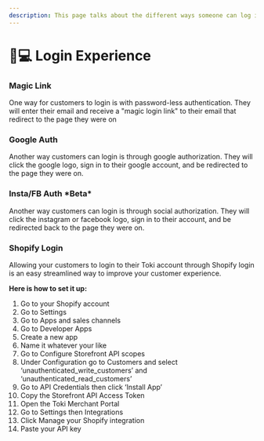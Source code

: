 ```yaml
---
description: This page talks about the different ways someone can log in to the wallet
---
```


# 🧑💻 Login Experience

### Magic Link

One way for customers to login is with password-less authentication. They will enter their email and receive a "magic login link" to their email that redirect to the page they were on

### Google Auth

Another way customers can login is through google authorization. They will click the google logo, sign in to their google account, and be redirected to the page they were on.

### Insta/FB Auth \*Beta\*

Another way customers can login is through social authorization. They will click the instagram or facebook logo, sign in to their account, and be redirected back to the page they were on.

### Shopify Login

Allowing your customers to login to their Toki account through Shopify login is an easy streamlined way to improve your customer experience.&#x20;

**Here is how to set it up:**

1. Go to your Shopify account
2. Go to Settings
3. Go to Apps and sales channels
4. Go to Developer Apps
5. Create a new app
6. Name it whatever your like
7. Go to Configure Storefront API scopes
8. Under Configuration go to Customers and select ‘unauthenticated\_write\_customers’ and ‘unauthenticated\_read\_customers’
9. Go to API Credentials then click ‘Install App’
10. Copy the Storefront API Access Token
11. Open the Toki Merchant Portal
12. Go to Settings then Integrations
13. Click Manage your Shopify integration
14. Paste your API key
